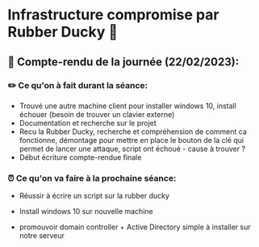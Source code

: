 # Infrastructure compromise par Rubber Ducky 🐥

## 📁   __Compte-rendu de la journée (22/02/2023):__

### ✏️ __Ce qu'on à fait durant la séance:__ 

- Trouvé une autre machine client pour installer windows 10, install échouer (besoin de trouver un clavier externe)
- Documentation et recherche sur le projet
- Recu la Rubber Ducky, recherche et compréhension de comment ca fonctionne, démontage pour mettre en place le bouton de la clé qui permet de lancer une attaque, script ont échoué - cause à trouver ?
- Début écriture compte-rendue finale

### ⏰ __Ce qu'on va faire à la prochaine séance:__

- Réussir à écrire un script sur la rubber ducky

- Install windows 10 sur nouvelle machine

- promouvoir domain controller + Active Directory simple à installer sur notre serveur